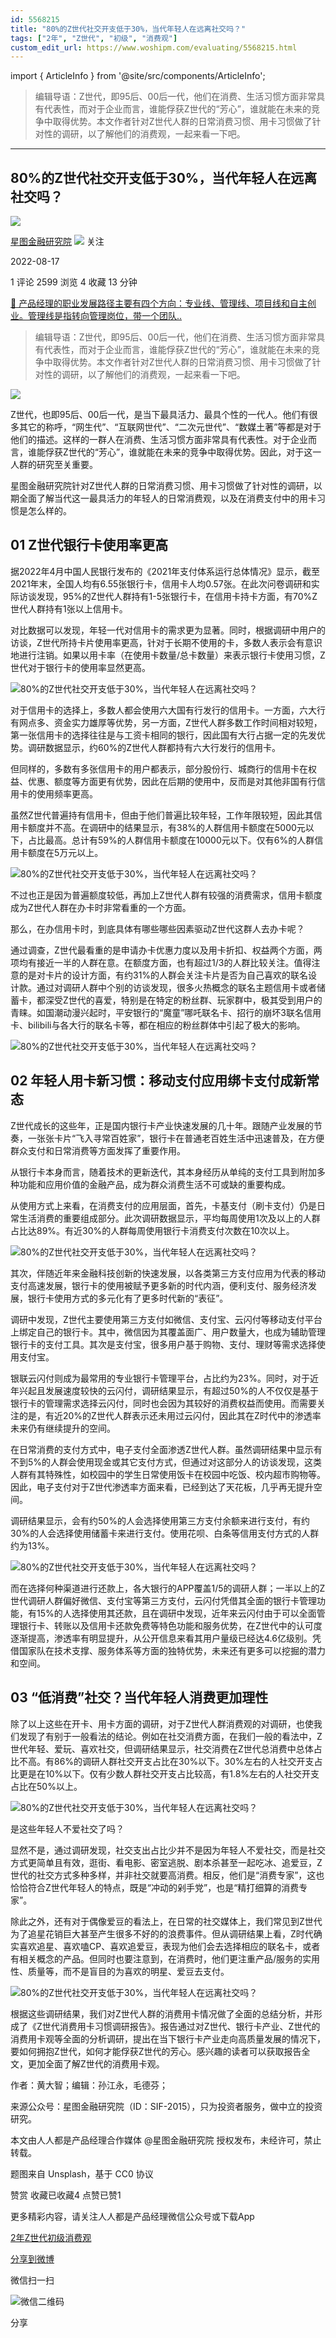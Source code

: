 ```yaml
---
id: 5568215
title: "80%的Z世代社交开支低于30%，当代年轻人在远离社交吗？"
tags: ["2年", "Z世代", "初级", "消费观"]
custom_edit_url: https://www.woshipm.com/evaluating/5568215.html
---
```

import { ArticleInfo } from '@site/src/components/ArticleInfo';

<ArticleInfo
    author="星图金融研究院"
    authorLink="https://www.woshipm.com/u/741705"
    published="2022-08-17"
    views={2599}
    comments={1}
    collects={4}
/>

> 编辑导语：Z世代，即95后、00后一代，他们在消费、生活习惯方面非常具有代表性，而对于企业而言，谁能俘获Z世代的“芳心”，谁就能在未来的竞争中取得优势。本文作者针对Z世代人群的日常消费习惯、用卡习惯做了针对性的调研，以了解他们的消费观，一起来看一下吧。

---

## 80%的Z世代社交开支低于30%，当代年轻人在远离社交吗？

[![](https://image.woshipm.com/wp-files/2022/04/3d5uuxd7Dp1c9jCVJ2eO.jpg!/both/72x72)](https://www.woshipm.com/u/741705)

[星图金融研究院](https://www.woshipm.com/u/741705) ![](https://static.woshipm.com/tag/1122_1@2x.png) 关注

2022-08-17

1 评论 2599 浏览 4 收藏 13 分钟

[🔗 产品经理的职业发展路径主要有四个方向：专业线、管理线、项目线和自主创业。管理线是指转向管理岗位，带一个团队..](https://ke.qidianla.com/courses/90pm)

> 编辑导语：Z世代，即95后、00后一代，他们在消费、生活习惯方面非常具有代表性，而对于企业而言，谁能俘获Z世代的“芳心”，谁就能在未来的竞争中取得优势。本文作者针对Z世代人群的日常消费习惯、用卡习惯做了针对性的调研，以了解他们的消费观，一起来看一下吧。

![](https://image.woshipm.com/wp-files/2022/08/Fh0c81D2LCAey2HNbo8M.jpg)

Z世代，也即95后、00后一代，是当下最具活力、最具个性的一代人。他们有很多其它的称呼，“网生代”、“互联网世代”、“二次元世代”、“数媒土著”等都是对于他们的描述。这样的一群人在消费、生活习惯方面非常具有代表性。对于企业而言，谁能俘获Z世代的“芳心”，谁就能在未来的竞争中取得优势。因此，对于这一人群的研究至关重要。

星图金融研究院针对Z世代人群的日常消费习惯、用卡习惯做了针对性的调研，以期全面了解当代这一最具活力的年轻人的日常消费观，以及在消费支付中的用卡习惯是怎么样的。

## 01 Z世代银行卡使用率更高

据2022年4月中国人民银行发布的《2021年支付体系运行总体情况》显示，截至2021年末，全国人均有6.55张银行卡，信用卡人均0.57张。在此次问卷调研和实际访谈发现，95%的Z世代人群持有1-5张银行卡，在信用卡持卡方面，有70%Z世代人群持有1张以上信用卡。

对比数据可以发现，年轻一代对信用卡的需求更为显著。同时，根据调研中用户的访谈，Z世代所持卡片使用率更高，针对于长期不使用的卡，多数人表示会有意识地进行注销。如果以用卡率（在使用卡数量/总卡数量）来表示银行卡使用习惯，Z世代对于银行卡的使用率显然更高。

![80%的Z世代社交开支低于30%，当代年轻人在远离社交吗？](https://image.woshipm.com/wp-files/2022/08/FAoXYgtrHqSOk3M3Zc4e.png)

对于信用卡的选择上，多数人都会使用六大国有行发行的信用卡。一方面，六大行有网点多、资金实力雄厚等优势，另一方面，Z世代人群多数工作时间相对较短，第一张信用卡的选择往往是与工资卡相同的银行，因此国有大行占据一定的先发优势。调研数据显示，约60%的Z世代人群都持有六大行发行的信用卡。

但同样的，多数有多张信用卡的用户都表示，部分股份行、城商行的信用卡在权益、优惠、额度等方面更有优势，因此在后期的使用中，反而是对其他非国有行信用卡的使用频率更高。

虽然Z世代普遍持有信用卡，但由于他们普遍比较年轻，工作年限较短，因此其信用卡额度并不高。在调研中的结果显示，有38%的人群信用卡额度在5000元以下，占比最高。总计有59%的人群信用卡额度在10000元以下。仅有6%的人群信用卡额度在5万元以上。

![80%的Z世代社交开支低于30%，当代年轻人在远离社交吗？](https://image.woshipm.com/wp-files/2022/08/rIoIi1Wt7AbErc1A5YBq.png)

不过也正是因为普遍额度较低，再加上Z世代人群有较强的消费需求，信用卡额度成为Z世代人群在办卡时非常看重的一个方面。

那么，在办信用卡时，到底具体有哪些哪些因素驱动Z世代这群人去办卡呢？

通过调查，Z世代最看重的是申请办卡优惠力度以及用卡折扣、权益两个方面，两项均有接近一半的人群在意。在额度方面，也有超过1/3的人群比较关注。值得注意的是对卡片的设计方面，有约31%的人群会关注卡片是否为自己喜欢的联名设计款。通过对调研人群中个别的访谈发现，很多火热概念的联名主题信用卡或者储蓄卡，都深受Z世代的喜爱，特别是在特定的粉丝群、玩家群中，极其受到用户的青睐。如国潮动漫兴起时，平安银行的“魔童”哪吒联名卡、招行的崩坏3联名信用卡、bilibili与各大行的联名卡等，都在相应的粉丝群体中引起了极大的影响。

![80%的Z世代社交开支低于30%，当代年轻人在远离社交吗？](https://image.woshipm.com/wp-files/2022/08/dVSBFpq33TzIrTkfWPRn.png)

## 02 年轻人用卡新习惯：移动支付应用绑卡支付成新常态

Z世代成长的这些年，正是国内银行卡产业快速发展的几十年。跟随产业发展的节奏，一张张卡片“飞入寻常百姓家”，银行卡在普通老百姓生活中迅速普及，在方便群众支付和日常消费等方面发挥了重要作用。

从银行卡本身而言，随着技术的更新迭代，其本身经历从单纯的支付工具到附加多种功能和应用价值的金融产品，成为群众消费生活不可或缺的重要构成。

从使用方式上来看，在消费支付的应用层面，首先，卡基支付（刷卡支付）仍是日常生活消费的重要组成部分。此次调研数据显示，平均每周使用1次及以上的人群占比达89%。有近30%的人群每周使用银行卡消费支付次数在10次以上。

![80%的Z世代社交开支低于30%，当代年轻人在远离社交吗？](https://image.woshipm.com/wp-files/2022/08/rFCPJTUFdLani8aejMsV.png)

其次，伴随近年来金融科技创新的快速发展，以各类第三方支付应用为代表的移动支付高速发展，银行卡的使用被赋予更多新的时代内涵，便利支付、服务经济发展，银行卡使用方式的多元化有了更多时代新的“表征”。

调研中发现，Z世代主要使用第三方支付如微信、支付宝、云闪付等移动支付平台上绑定自己的银行卡。其中，微信因为其覆盖面广、用户数量大，也成为辅助管理银行卡的支付工具。其次是支付宝，很多用户基于购物、支付、理财等需求选择使用支付宝。

银联云闪付则成为最常用的专业银行卡管理平台，占比约为23%。同时，对于近年兴起且发展速度较快的云闪付，调研结果显示，有超过50%的人不仅仅是基于银行卡的管理需求选择云闪付，同时也会因为其较好的消费权益而使用。而需要关注的是，有近20%的Z世代人群表示还未用过云闪付，因此其在Z时代中的渗透率未来仍有继续提升的空间。

在日常消费的支付方式中，电子支付全面渗透Z世代人群。虽然调研结果中显示有不到5%的人群会使用现金或其它支付方式，但通过对这部分人的访谈发现，这类人群有其特殊性，如校园中的学生日常使用饭卡在校园中吃饭、校内超市购物等。因此，电子支付对于Z世代渗透率方面来看，已经到达了天花板，几乎再无提升空间。

调研结果显示，会有约50%的人会选择使用第三方支付余额来进行支付，有约30%的人会选择使用储蓄卡来进行支付。使用花呗、白条等信用支付方式的人群约为13%。

![80%的Z世代社交开支低于30%，当代年轻人在远离社交吗？](https://image.woshipm.com/wp-files/2022/08/cFPXZI0RGxab7JhKjm2D.png)

而在选择何种渠道进行还款上，各大银行的APP覆盖1/5的调研人群；一半以上的Z世代调研人群偏好微信、支付宝等第三方支付，云闪付凭借其全面的银行卡管理功能，有15%的人选择使用其还款，且在调研中发现，近年来云闪付由于可以全面管理银行卡、转账以及信用卡还款免费等特色功能和服务优势，在Z世代中的认可度逐渐提高，渗透率有明显提升，从公开信息来看其用户量级已经达4.6亿级别。凭借国家队在技术支撑、服务体系等方面的独特优势，未来还有更多可以挖掘的潜力和空间。

## 03 “低消费”社交？当代年轻人消费更加理性

除了以上这些在开卡、用卡方面的调研，对于Z世代人群消费观的对调研，也使我们发现了有别于一般看法的结论。例如在社交消费方面，在我们一般的看法中，Z世代年轻、爱玩、喜欢社交，但调研结果显示，社交消费在Z世代总消费中总体占比不高。有86%的调研人群社交开支占比在30%以下。30%左右的人社交开支占比更是在10%以下。仅有少数人群社交开支占比较高，有1.8%左右的人社交开支占比在50%以上。

![80%的Z世代社交开支低于30%，当代年轻人在远离社交吗？](https://image.woshipm.com/wp-files/2022/08/xwyaOlRU4MKU57ieFmkC.png)

是这些年轻人不爱社交了吗？

显然不是，通过调研发现，社交支出占比少并不是因为年轻人不爱社交，而是社交方式更简单且有效，逛街、看电影、密室逃脱、剧本杀甚至一起吃冰、追爱豆，Z世代的社交方式多种多样，并非社交就要高消费。相反，他们是“消费专家”，这也恰恰符合Z世代年轻人的特点，既是“冲动的剁手党”，也是“精打细算的消费专家”。

除此之外，还有对于偶像爱豆的看法上，在日常的社交媒体上，我们常见到Z世代为了追星花销巨大甚至产生很多不好的的浪费事件。但从调研结果上看，Z时代确实喜欢追星、喜欢嗑CP、喜欢追爱豆，表现为他们会去选择相应的联名卡，或者有相关概念的产品。但同时也要注意到，在消费时，他们更注重产品/服务的实用性、质量等，而不是盲目的为喜欢的明星、爱豆去支付。

![80%的Z世代社交开支低于30%，当代年轻人在远离社交吗？](https://image.woshipm.com/wp-files/2022/08/Rtktg2LXKlKMfgKd4KBk.png)

根据这些调研结果，我们对Z世代人群的消费用卡情况做了全面的总结分析，并形成了《Z世代消费用卡习惯调研报告》。报告通过对Z世代、银行卡产业、Z世代的消费用卡观等全面的分析调研，提出在当下银行卡产业走向高质量发展的情况下，要如何拥抱Z世代，如何才能俘获Z世代的芳心。感兴趣的读者可以获取报告全文，更加全面了解Z世代的消费用卡观。

作者：黄大智；编辑：孙江永，毛德芬；

来源公众号：星图金融研究院（ID：SIF-2015），只为投资者服务，做中立的投资研究。

本文由人人都是产品经理合作媒体 @星图金融研究院 授权发布，未经许可，禁止转载。

题图来自 Unsplash，基于 CC0 协议

赞赏 收藏已收藏4 点赞已赞1

更多精彩内容，请关注人人都是产品经理微信公众号或下载App

[2年](https://www.woshipm.com/tag/2%e5%b9%b4)[Z世代](https://www.woshipm.com/tag/z%e4%b8%96%e4%bb%a3)[初级](https://www.woshipm.com/tag/%e5%88%9d%e7%ba%a7)[消费观](https://www.woshipm.com/tag/%e6%b6%88%e8%b4%b9%e8%a7%82)

[分享到微博](https://service.weibo.com/share/share.php?appkey=2775287854&title=80%的Z世代社交开支低于30%，当代年轻人在远离社交吗？&url=https://www.woshipm.com/evaluating/5568215.html&pic=https://image.woshipm.com/wp-files/2022/08/Fh0c81D2LCAey2HNbo8M.jpg)

微信扫一扫

![微信二维码](https://api.pwmqr.com/qrcode/create/?url=https://www.woshipm.com/evaluating/5568215.html)

分享